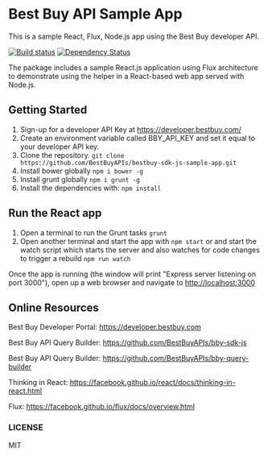 # Best Buy API Sample App
This is a sample React, Flux, Node.js app using the Best Buy developer API. 

[![Build status](https://img.shields.io/travis/BestBuyAPIs/bestbuy-sdk-js-sample-app.svg?style=flat-square)](https://travis-ci.org/BestBuyAPIs/bestbuy-sdk-js-sample-app)
[![Dependency Status](https://david-dm.org/BestBuyAPIs/bestbuy-sdk-js-sample-pp.svg)](https://david-dm.org/BestBuyAPIs/bestbuy-sdk-js-sample-app)

The package includes a sample React.js application using Flux architecture to demonstrate using the helper in a React-based web app served with Node.js.

## Getting Started
 1. Sign-up for a developer API Key at https://developer.bestbuy.com/
 2. Create an environment variable called BBY_API_KEY and set it equal to your developer API key. 
 3. Clone the repository.
    `git clone https://github.com/BestBuyAPIs/bestbuy-sdk-js-sample-app.git`
 4. Install bower globally
 	`npm i bower -g`   
 5. Install grunt globally
    `npm i grunt -g`
 6. Install the dependencies with:
    `npm install`

 
## Run the React app
 1. Open a terminal to run the Grunt tasks
    `grunt`
 2. Open another terminal and start the app with
 	`npm start`
    	or and start the watch script which starts the server and also watches for code changes to trigger a rebuild
    `npm run watch`

Once the app is running (the window will print "Express server listening on port 3000"), open up a web browser and navigate to [http://localhost:3000](http://localhost:3000)

## Online Resources
Best Buy Developer Portal: https://developer.bestbuy.com

Best Buy API Query Builder: https://github.com/BestBuyAPIs/bby-sdk-js

Best Buy API Query Builder: https://github.com/BestBuyAPIs/bby-query-builder

Thinking in React: https://facebook.github.io/react/docs/thinking-in-react.html

Flux: https://facebook.github.io/flux/docs/overview.html

### LICENSE
MIT
